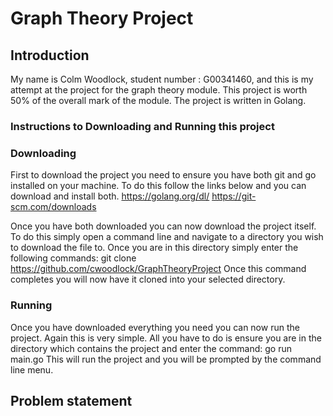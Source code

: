 # Graph Theory Project
## Introduction
My name is Colm Woodlock, student number : G00341460, and this is my attempt at the project for the graph theory module.
This project is worth 50% of the overall mark of the module. The project is written in Golang.

### Instructions to Downloading and Running this project
### Downloading
First to download the project you need to ensure you have both git and go installed on your machine. To do this follow the links below and you can download and install both.
https://golang.org/dl/
https://git-scm.com/downloads

Once you have both downloaded you can now download the project itself. To do this simply open a command line and navigate to a directory you wish to download the file to. Once you are in this directory simply enter the following commands: 
git clone https://github.com/cwoodlock/GraphTheoryProject
Once this command completes you will now have it cloned into your selected directory.

### Running
Once you have downloaded everything you need you can now run the project. Again this is very simple. All you have to do is ensure you are in the directory which contains the project and enter the command: 
go run main.go
This will run the project and you will be prompted by the command line menu.

## Problem statement
